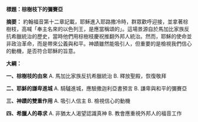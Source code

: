**標題：棕樹枝下的彌賽亞**

**摘要：**
約翰福音第十二章記載，耶穌進入耶路撒冷時，群眾歡呼迎接，並拿著棕樹枝，高喊「奉主名來的以色列王，是應當稱頌的」。這場景源自於馬加比家族反抗希臘統治的歷史，當時他們用棕樹枝慶祝推翻外邦人統治。然而，耶穌的使命並非政治革命，而是帶來公義與和平。神蹟雖然能吸引人，但重要的是檢視我們信心的動機，是否符合耶穌的旨意。

**大綱：**

**一、棕樹枝的由來**
    A. 馬加比家族反抗希臘統治
    B. 釋放聖殿，恢復敬拜

**二、耶穌的謙卑進城**
    A. 騎驢進城，應驗撒迦利亞書預言
    B. 謙卑與和平的彌賽亞

**三、神蹟的雙重作用**
    A. 吸引人信主
    B. 檢視信心的動機

**四、希臘人的尋求**
    A. 非猶太人渴望認識真神
    B. 教會應重視外邦人的福音工作